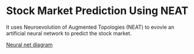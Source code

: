 # Stock Market Prediction Using NEAT

It uses Neuroevolution of Augmented Topologies (NEAT) to evovle an artificial neural network to predict the stock market.

[Neural net diagram](https://raw.githubusercontent.com/i-Rohan/StockMarketPredictionUsingNEAT/master/Neural%20Network.png)
